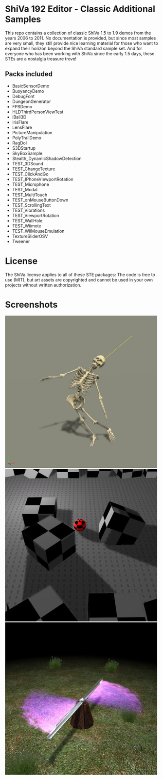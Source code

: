 # ShiVa 192 Editor - Classic Additional Samples
This repo contains a collection of classic ShiVa 1.5 to 1.9 demos from the years 2006 to 2011. No documentation is provided, but since most samples are very small, they still provide nice learning material for those who want to expand their horizon beyond the ShiVa standard sample set. And for everyone who has been working with ShiVa since the early 1.5 days, these STEs are a nostalgia treasure trove!

## Packs included
- BasicSensorDemo
- BuoyancyDemo
- DebugFont
- DungeonGenerator
- FPSDemo
- HLDThirdPersonViewTest
- iBall3D
- IrisFlare
- LensFlare
- PictureManipulation
- PolyTrailDemo
- RagDol
- S3DStartup
- SkyBoxSample
- Stealth_DynamicShadowDetection
- TEST_3DSound
- TEST_ChangeTexture
- TEST_ClickAndGo
- TEST_IPhoneViewportRotation
- TEST_Microphone
- TEST_Modal
- TEST_MultiTouch
- TEST_onMouseButtonDown
- TEST_ScrollingText
- TEST_Vibrations
- TEST_ViewportRotation
- TEST_WallHole
- TEST_Wiimote
- TEST_WiiMouseEmulation
- TextureSliderOSV
- Tweener

# License
The ShiVa license applies to all of these STE packages: The code is free to use (MIT), but art assets are copyrighted and cannot be used in your own projects without written authorization.

# Screenshots
![ragdoll](screenshots/ragdoll.jpg) ![shadow](screenshots/shadow.jpg) ![trails](screenshots/trails.jpg)

